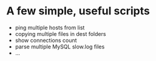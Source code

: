 # A few simple, useful scripts

* ping multiple hosts from list
* copying multiple files in dest folders
* show connections count
* parse multiple MySQL slow.log files
* ...
